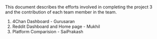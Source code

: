 This document describes the efforts involved in completing the project 3 and the contribution of each team member in the team.

1. 4Chan Dashboard - Gurusaran
2. Reddit Dashboard and Home page - Mukhil
3. Platform Comparision - SaiPrakash

